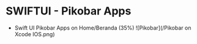 # SWIFTUI - Pikobar Apps
- Swift UI Pikobar Apps on Home/Beranda (35%)
![Pikobar](/Pikobar on Xcode IOS.png)

